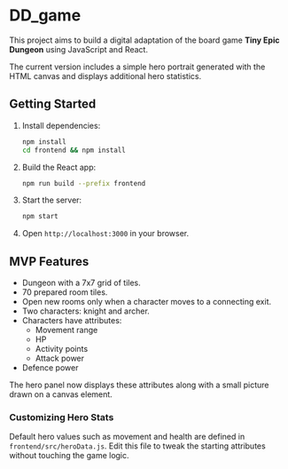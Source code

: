 # DD_game

This project aims to build a digital adaptation of the board game **Tiny Epic Dungeon** using JavaScript and React.

The current version includes a simple hero portrait generated with the HTML canvas and displays additional hero statistics.

## Getting Started

1. Install dependencies:
   ```bash
   npm install
   cd frontend && npm install
   ```
2. Build the React app:
   ```bash
   npm run build --prefix frontend
   ```
3. Start the server:
   ```bash
   npm start
   ```
4. Open `http://localhost:3000` in your browser.

## MVP Features
- Dungeon with a 7x7 grid of tiles.
- 70 prepared room tiles.
- Open new rooms only when a character moves to a connecting exit.
- Two characters: knight and archer.
- Characters have attributes:
  - Movement range
  - HP
  - Activity points
  - Attack power
- Defence power

The hero panel now displays these attributes along with a small picture drawn on a canvas element.

### Customizing Hero Stats

Default hero values such as movement and health are defined in
`frontend/src/heroData.js`. Edit this file to tweak the starting
attributes without touching the game logic.
